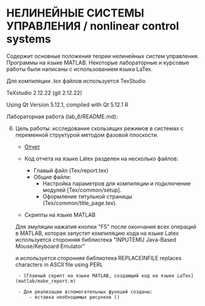 # НЕЛИНЕЙНЫЕ СИСТЕМЫ УПРАВЛЕНИЯ / nonlinear control systems

Содержит основные положения теории нелинейных систем управления. Программы на языке MATLAB. 
Некоторые лабораторные и курсовые работы были написаны с 
использованием языка LaTex.

Для компиляции *.tex* файлов используется TexStudio

TeXstudio 2.12.22 (git 2.12.22)

Using Qt Version 5.12.1, compiled with Qt 5.12.1 R

Лабораторная работа (lab_6/README.md):

6. Цель работы: исследование скользящих режимов в системах с переменной
структурой методом фазовой плоскости.

	+ [Отчет](Tex/report.pdf)
	
	+ Код отчета на языке Latex разделен на несколько файлов:

		- Главый файл (Tex/report.tex)
		- Общие файли:
			- Настройка параметров для компиляции и 
			подключение модулей [Tex/common/setup].
			- Оформление титульной страницы (Tex/common/title_page.tex).
		
	+ Скрипты на языке MATLAB 
	
	Для эмуляции нажатия кнопки "F5" после окончания всех операций в MATLAB, которая запустит компиляцию кода на языке Latex используется сторонняя библиотека 
	"INPUTEMU   Java-Based Mouse/Keyboard Emulator"
	
	и используется сторонняя библиотека 
	REPLACEINFILE replaces characters in ASCII file using PERL
	
		- [Главный скрипт на языке MATLAB, создающий код на языке LaTex](matlab/make_report.m)
	
		- Для реализации вспомогательных функций созданы:
			- вставка необходимых рисунков ()
